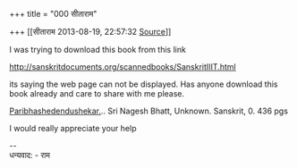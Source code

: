 +++
title = "000 सीताराम"

+++
[[सीताराम	2013-08-19, 22:57:32 [Source](https://groups.google.com/g/samskrita/c/ZYFn6c3uNiU)]]



I was trying to download this book from this link

<http://sanskritdocuments.org/scannedbooks/SanskritIIIT.html>  

  

its saying the web page can not be displayed. Has anyone download this book already and care to share with me please.

[Paribhashedendushekar.](http://dli.iiit.ac.in/cgi-bin/Browse/scripts/use_scripts/advnew/metainfo.cgi?&barcode=2020010006736).. Sri Nagesh Bhatt, Unknown. Sanskrit, 0. 436 pgs  

  

I would really appreciate your help

--  
धन्यवाद: - राम

